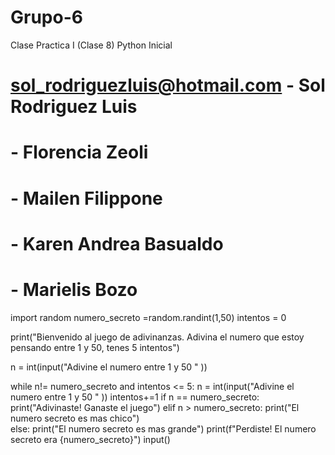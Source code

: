 # Grupo-6
Clase Practica I (Clase 8) Python Inicial 


# sol_rodriguezluis@hotmail.com - Sol Rodriguez Luis 	
# - Florencia Zeoli	
# - Mailen Filippone	
# - Karen Andrea Basualdo	
# - Marielis Bozo	

import random
numero_secreto =random.randint(1,50)
intentos = 0

print("Bienvenido al juego de adivinanzas. Adivina el numero que estoy pensando entre 1 y 50, tenes 5 intentos")

n = int(input("Adivine el numero entre 1 y 50 " ))

while n!= numero_secreto and intentos <= 5:
    n = int(input("Adivine el numero entre 1 y 50 " ))
    intentos+=1
    if n == numero_secreto:
        print("Adivinaste! Ganaste el juego")
    elif n > numero_secreto:
        print("El numero secreto es mas chico")    
    else:
        print("El numero secreto es mas grande") 
print(f"Perdiste! El numero secreto era {numero_secreto}")
input()
